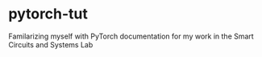 # pytorch-tut
Familarizing myself with PyTorch documentation for my work in the Smart Circuits and Systems Lab
